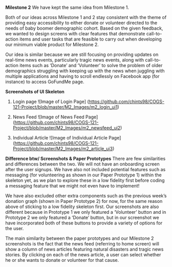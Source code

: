**Milestone 2**
We have kept the same idea from Milestone 1. 

Both of our ideas across Milestone 1 and 2 stay consistent with the theme of providing easy accessibility to either donate or volunteer directed to the needs of baby boomer demographic cohort. Based on the given feedback, we wanted to design screens with clear features that demonstrate call-to-action items and user tasks that are feasible to carry out when developing our minimum viable product for Milestone 2.

Our idea is similar because we are still focusing on providing updates on real-time news events, particularly tragic news events, along with call-to-action items such as ‘Donate’ and ‘Volunteer’ to solve the problem of older demographics struggling with keeping up with the news when juggling with multiple applications and having to scroll endlessly on Facebook app (for instance) to access GoFundMe page.

**Screenshots of UI Skeleton**
1. Login page
![Image of Login Page]
(https://github.com/chints98/COGS-121-Project/blob/master/M2_Images/m2_login_ui1)

2. News Feed
![Image of News Feed Page]
(https://github.com/chints98/COGS-121-Project/blob/master/M2_Images/m2_newsfeed_ui2)

3. Individual Article
![Image of Individual Article Page]
(https://github.com/chints98/COGS-121-Project/blob/master/M2_Images/m2_article_ui3)


**Difference btw/ Screenshots & Paper Prototypes**
There are few similarities and differences between the two. We will not have an onboarding screen after the user signups. We have also not included potential features such as messaging (for volunteering as shown in our Paper Prototype 1) within the skeleton yet, as we plan to explore these in a low fidelity first before coding a messaging feature that we might not even have to implement!

We have also excluded other extra components such as the previous week’s donation graph (shown in Paper Prototype 2) for now, for the same reason above of sticking to a low fidelity skeleton first. Our screenshots are also different because in Prototype 1 we only featured a ‘Volunteer’ button and in Prototype 2 we only featured a ‘Donate’ button, but in our screenshot we have incorporated both of these buttons to provide a variety of options for the user.

The main similarity between the paper prototypes and our Milestone 2 screenshots is the fact that the news feed (referring to home screen) will show a column of news articles featuring natural disasters and tragic news stories. By clicking on each of the news article, a user can select whether he or she wants to donate or volunteer for that cause.






